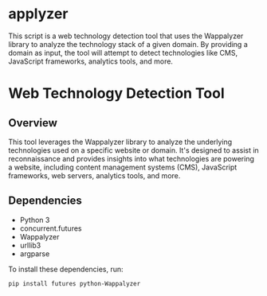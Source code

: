 # applyzer
This script is a web technology detection tool that uses the Wappalyzer library to analyze the technology stack of a given domain. By providing a domain as input, the tool will attempt to detect technologies like CMS, JavaScript frameworks, analytics tools, and more.

# Web Technology Detection Tool

## Overview

This tool leverages the Wappalyzer library to analyze the underlying technologies used on a specific website or domain. It's designed to assist in reconnaissance and provides insights into what technologies are powering a website, including content management systems (CMS), JavaScript frameworks, web servers, analytics tools, and more.

## Dependencies

- Python 3
- concurrent.futures
- Wappalyzer
- urllib3
- argparse

To install these dependencies, run:

```bash
pip install futures python-Wappalyzer
